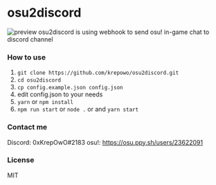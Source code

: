 # osu2discord
![preview](https://i.postimg.cc/ZKtQNTJ4/image.png)
osu2discord is using webhook to send osu! in-game chat to discord channel

### How to use
1. `git clone https://github.com/krepowo/osu2discord.git`
2. `cd osu2discord`
3. `cp config.example.json config.json`
4. edit config.json to your needs
5. `yarn` or `npm install`
6. `npm run start` or `node .` or and `yarn start`

### Contact me
Discord: 0xKrepOwO#2183
osu!: https://osu.ppy.sh/users/23622091

### License
MIT